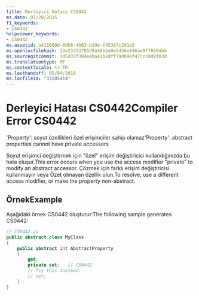 ```yaml
---
title: Derleyici Hatası CS0442
ms.date: 07/20/2015
f1_keywords:
- CS0442
helpviewer_keywords:
- CS0442
ms.assetid: a411660d-0db6-4b63-b19e-f4538fc201e5
ms.openlocfilehash: 33e23353785d9a58bba0e5436e846ae9f7850dbb
ms.sourcegitcommit: 3d5d33f384eeba41b2dff79d096f47ccc8d8f03d
ms.translationtype: MT
ms.contentlocale: tr-TR
ms.lasthandoff: 05/04/2018
ms.locfileid: "33285414"
---
```

# <a name="compiler-error-cs0442"></a><span data-ttu-id="7db8f-102">Derleyici Hatası CS0442</span><span class="sxs-lookup"><span data-stu-id="7db8f-102">Compiler Error CS0442</span></span>
<span data-ttu-id="7db8f-103">'Property': soyut özellikleri özel erişimciler sahip olamaz</span><span class="sxs-lookup"><span data-stu-id="7db8f-103">'Property': abstract properties cannot have private accessors</span></span>  
  
 <span data-ttu-id="7db8f-104">Soyut erişimci değiştirmek için "özel" erişim değiştiricisi kullandığınızda bu hata oluşur.</span><span class="sxs-lookup"><span data-stu-id="7db8f-104">This error occurs when you use the access modifier "private" to modify an abstract accessor.</span></span> <span data-ttu-id="7db8f-105">Çözmek için farklı erişim değiştiricisi kullanmayın veya Özet olmayan özellik olun.</span><span class="sxs-lookup"><span data-stu-id="7db8f-105">To resolve, use a different access modifier, or make the property non-abstract.</span></span>  
  
## <a name="example"></a><span data-ttu-id="7db8f-106">Örnek</span><span class="sxs-lookup"><span data-stu-id="7db8f-106">Example</span></span>  
 <span data-ttu-id="7db8f-107">Aşağıdaki örnek CS0442 oluşturur:</span><span class="sxs-lookup"><span data-stu-id="7db8f-107">The following sample generates CS0442:</span></span>  
  
```csharp  
// CS0442.cs  
public abstract class MyClass   
{  
    public abstract int AbstractProperty   
    {  
        get;  
        private set;   // CS0442  
        // Try this instead:  
        // set;  
    }  
}  
```
